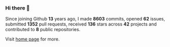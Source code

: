 ### Hi there 👋

Since joining Github **13** years ago, I made **8603** commits, opened **62** issues, submitted **1352** pull requests, received **136** stars across **42** projects and contributed to **8** public repositories.

Visit <a href="https://j15h.nu">home page</a> for more.
